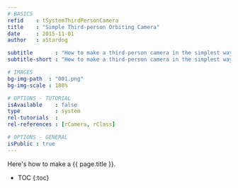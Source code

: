 ```yaml
---
# BASICS
refid    : tSystemThirdPersonCamera
title    : "Simple Third-person Orbiting Camera"
date     : 2015-11-01
author   : aStardog

subtitle       : "How to make a third-person camera in the simplest way possible!"
subtitle-short : "How to make a third-person camera in the simplest way possible!"

# IMAGES
bg-img-path  : "001.png"
bg-img-scale : 180%

# OPTIONS - TUTORIAL
isAvailable    : false
type           : system
rel-tutorials  : 
rel-references : [rCamera, rClass]

# OPTIONS - GENERAL
isPublic : true
---
```

Here's how to make a {{ page.title }}.

* TOC
{:toc}